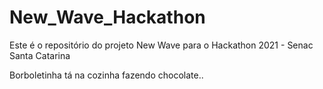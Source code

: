 # New_Wave_Hackathon
Este é o repositório do projeto New Wave para o Hackathon 2021 - Senac Santa Catarina 

Borboletinha tá na cozinha
fazendo chocolate..
